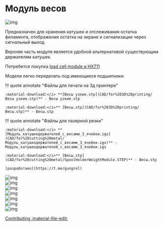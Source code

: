 # Модуль весов
![img](https://raw.githubusercontent.com/pavluchenkor/iDryerProject/main/iDryer%20v2/Hardware/Scale%20module/img/IMG_8882-web.jpeg)

Предназначен для хранения катушек и отслеживания остатка филамента, отображения остатка на экране и сигнализации через сигнальный выход

Верхняя часть модуля является удобной альтернативой существующим держателям катушек.

Потребется покупка [load cell module и HX711](https://aliexpress.ru/item/32860114708.html?sku_id=12000024686706530&spm=a2g2w.productlist.search_results.0.33494aa6rTvrLS)

Модели легко переделать под имеющиеся подшипники

!!! quote annotate "Файлы для печати на 3д принтере"

    :material-download:</i> **[Весы узкие.stp](CAD/for%203D%20printing/Весы узкие.stp)** - Весы узкие.stp
    
    :material-download:</i>** [Весы.stp](CAD/for%203D%20printing/Весы.stp)** - Весы.stp

!!! quote annotate "Файлы для лазерной резки"

    :material-download:</i> **[Модуль_катушкодержателей_с_весами_3_ячейки.igs](CAD/for%20cutting%20metal/Модуль_катушкодержателей_с_весами_3_ячейки.igs)** - Модуль_катушкодержателей_с_весами_3_ячейки.igs
    
    :material-download:</i>** [Весы.stp](CAD/for%20cutting%20metal/SpoolHolderWeightModule.STEP)** - Весы.stp
    
    [разработано](https://t.me/gungrel)


![img](https://raw.githubusercontent.com/pavluchenkor/iDryerProject/main/iDryer%20v2/Hardware/Scale%20module/img/IMG_9192-web.jpeg)<br>
![img](https://raw.githubusercontent.com/pavluchenkor/iDryerProject/main/iDryer%20v2/Hardware/Scale%20module/img/IMG_9187-web.jpeg)<br>
![img](https://raw.githubusercontent.com/pavluchenkor/iDryerProject/main/iDryer%20v2/Hardware/Scale%20module/img/camphoto_1144747756-web.jpeg)<br>
![img](https://raw.githubusercontent.com/pavluchenkor/iDryerProject/main/iDryer%20v2/Hardware/Scale%20module/img/camphoto_959030623-web.jpeg)<br>
![img](https://raw.githubusercontent.com/pavluchenkor/iDryerProject/main/iDryer%20v2/Hardware/Scale%20module/img/camphoto_1483920592-web.jpeg)<br>
![img](https://raw.githubusercontent.com/pavluchenkor/iDryerProject/main/iDryer%20v2/Hardware/Scale%20module/img/IMG_9326-web.jpeg)<br>
![img](https://raw.githubusercontent.com/pavluchenkor/iDryerProject/main/iDryer%20v2/Hardware/Scale%20module/img/IMG_9209-web.jpeg)<br>

[Contributing :material-file-edit:](https://github.com/pavluchenkor/iDryerProject/tree/main/iDryer%20v2/Hardware/Scale%20module) 